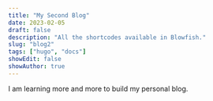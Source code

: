 ```yaml
---
title: "My Second Blog"
date: 2023-02-05
draft: false
description: "All the shortcodes available in Blowfish."
slug: "blog2"
tags: ["hugo", "docs"]
showEdit: false
showAuthor: true
---
```




I am learning more and more to build my personal blog.